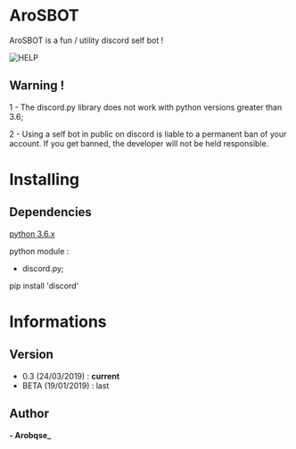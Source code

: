 # AroSBOT

  AroSBOT is a fun / utility discord self bot !
  
  ![HELP](http://image.noelshack.com/fichiers/2019/16/5/1555666494-capture.png)
## Warning !

  1 - The discord.py library does not work with python versions greater than 3.6;
  
  2 - Using a self bot in public on discord is liable to a permanent ban of your account. If you get banned, the developer will
  not be held responsible.

# Installing

  ## Dependencies

   [python 3.6.x](https://www.python.org/downloads/release/python-360/)

   python module :
   - discord.py;

   pip install 'discord'

# Informations

  ## Version
   - 0.3 (24/03/2019) : **current**
   - BETA (19/01/2019) : last

  ## Author

   **- Arobqse_**
